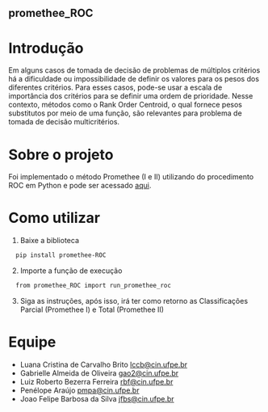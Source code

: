 ## promethee_ROC

# Introdução
Em alguns casos de tomada de decisão de problemas de múltiplos critérios há a dificuldade ou impossibilidade de definir os valores para os pesos dos diferentes critérios. Para esses casos, pode-se usar a escala de importância dos critérios para se definir uma ordem de prioridade. Nesse contexto, métodos como o Rank Order Centroid, o qual fornece pesos substitutos por meio de uma função, são relevantes para problema de tomada de decisão multicritérios. 

# Sobre o projeto
Foi implementado o método Promethee (I e II) utilizando do procedimento ROC em Python e pode ser acessado [aqui](https://pypi.org/project/promethee-ROC/0.1/).

# Como utilizar

1. Baixe a biblioteca
```bash
  pip install promethee-ROC
 ```
2. Importe a função de execução
 ```bash
   from promethee_ROC import run_promethee_roc
   ```
3. Siga as instruções, após isso, irá ter como retorno as Classificações Parcial (Promethee I) e Total (Promethee II)

# Equipe
* Luana Cristina de Carvalho Brito <lccb@cin.ufpe.br>
* Gabrielle Almeida de Oliveira <gao2@cin.ufpe.br>
* Luiz Roberto Bezerra Ferreira <rbf@cin.ufpe.br>
* Penélope Araújo <pmpa@cin.ufpe.br>
* Joao Felipe Barbosa da Silva <jfbs@cin.ufpe.br>
